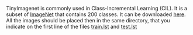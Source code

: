TinyImagenet is commonly used in Class-Incremental Learning (CIL). It is a subset of [ImageNet](https://www.image-net.org/) that contains 200 classes. It can be downloaded [here](http://cs231n.stanford.edu/tiny-imagenet-200.zip). All the images should be placed then in the same directory, that you indicate on the first line of the files [train.lst](https://github.com/GregoirePetit/imagelistsCIL/blob/master/tinyimagenet/train.lst#L1) and [test.lst](https://github.com/GregoirePetit/imagelistsCIL/blob/master/tinyimagenet/test.lst)